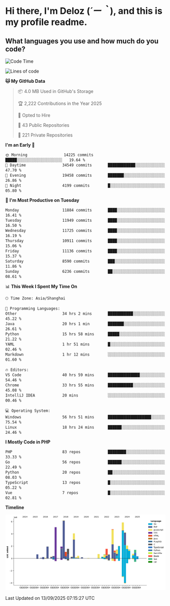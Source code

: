 # **Hi there, I'm Deloz (*´ー｀*), and this is my profile readme.**

## **What languages you use and how much do you code?**

<!--START_SECTION:waka-->
![Code Time](http://img.shields.io/badge/Code%20Time-7%2C456%20hrs%201%20min-blue)

![Lines of code](https://img.shields.io/badge/From%20Hello%20World%20I%27ve%20Written-53.6%20million%20lines%20of%20code-blue)

**🐱 My GitHub Data** 

> 📦 4.0 MB Used in GitHub's Storage 
 > 
> 🏆 2,222 Contributions in the Year 2025
 > 
> 💼 Opted to Hire
 > 
> 📜 43 Public Repositories 
 > 
> 🔑 221 Private Repositories 
 > 
**I'm an Early 🐤** 

```text
🌞 Morning                14225 commits       █████░░░░░░░░░░░░░░░░░░░░   19.64 % 
🌆 Daytime                34549 commits       ████████████░░░░░░░░░░░░░   47.70 % 
🌃 Evening                19458 commits       ███████░░░░░░░░░░░░░░░░░░   26.86 % 
🌙 Night                  4199 commits        █░░░░░░░░░░░░░░░░░░░░░░░░   05.80 % 
```
📅 **I'm Most Productive on Tuesday** 

```text
Monday                   11884 commits       ████░░░░░░░░░░░░░░░░░░░░░   16.41 % 
Tuesday                  11949 commits       ████░░░░░░░░░░░░░░░░░░░░░   16.50 % 
Wednesday                11725 commits       ████░░░░░░░░░░░░░░░░░░░░░   16.19 % 
Thursday                 10911 commits       ████░░░░░░░░░░░░░░░░░░░░░   15.06 % 
Friday                   11136 commits       ████░░░░░░░░░░░░░░░░░░░░░   15.37 % 
Saturday                 8590 commits        ███░░░░░░░░░░░░░░░░░░░░░░   11.86 % 
Sunday                   6236 commits        ██░░░░░░░░░░░░░░░░░░░░░░░   08.61 % 
```


📊 **This Week I Spent My Time On** 

```text
🕑︎ Time Zone: Asia/Shanghai

💬 Programming Languages: 
Other                    34 hrs 2 mins       ███████████░░░░░░░░░░░░░░   45.22 % 
Java                     20 hrs 1 min        ███████░░░░░░░░░░░░░░░░░░   26.61 % 
Python                   15 hrs 58 mins      █████░░░░░░░░░░░░░░░░░░░░   21.22 % 
YAML                     1 hr 51 mins        █░░░░░░░░░░░░░░░░░░░░░░░░   02.46 % 
Markdown                 1 hr 12 mins        ░░░░░░░░░░░░░░░░░░░░░░░░░   01.60 % 

🔥 Editors: 
VS Code                  40 hrs 59 mins      ██████████████░░░░░░░░░░░   54.46 % 
Chrome                   33 hrs 55 mins      ███████████░░░░░░░░░░░░░░   45.08 % 
IntelliJ IDEA            20 mins             ░░░░░░░░░░░░░░░░░░░░░░░░░   00.46 % 

💻 Operating System: 
Windows                  56 hrs 51 mins      ███████████████████░░░░░░   75.54 % 
Linux                    18 hrs 24 mins      ██████░░░░░░░░░░░░░░░░░░░   24.46 % 
```

**I Mostly Code in PHP** 

```text
PHP                      83 repos            ████████░░░░░░░░░░░░░░░░░   33.33 % 
Go                       56 repos            ██████░░░░░░░░░░░░░░░░░░░   22.49 % 
Python                   20 repos            ██░░░░░░░░░░░░░░░░░░░░░░░   08.03 % 
TypeScript               13 repos            █░░░░░░░░░░░░░░░░░░░░░░░░   05.22 % 
Vue                      7 repos             █░░░░░░░░░░░░░░░░░░░░░░░░   02.81 % 
```



**Timeline**

![Lines of Code chart](https://raw.githubusercontent.com/deloz/deloz/main/assets/bar_graph.png)


 Last Updated on 13/09/2025 07:15:27 UTC
<!--END_SECTION:waka-->
